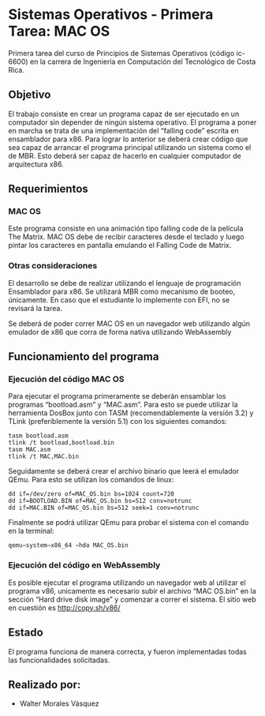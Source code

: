 # Sistemas Operativos - Primera Tarea: MAC OS

Primera tarea del curso de Principios de Sistemas Operativos (código ic-6600) en la carrera de Ingeniería en Computación del Tecnológico de Costa Rica.

## Objetivo

El trabajo consiste en crear un programa capaz de ser ejecutado en un computador sin depender de ningún sistema operativo. El programa a poner en marcha se trata de una implementación del “falling code” escrita en ensamblador para x86. Para lograr lo anterior se deberá crear código que sea capaz de arrancar el programa principal utilizando un sistema como el de MBR. Esto deberá ser capaz de hacerlo en cualquier computador de arquitectura x86.

## Requerimientos

### MAC OS
Este programa consiste en una animación tipo falling code de la película The Matrix. MAC OS debe de recibir caracteres desde el teclado y luego pintar los caracteres en pantalla emulando el Falling Code de Matrix.

### Otras consideraciones
El desarrollo se debe de realizar utilizando el lenguaje de programación Ensamblador para x86. Se utilizará MBR como mecanismo de booteo, únicamente. En caso que el estudiante lo implemente con EFI, no se revisará la tarea.

Se deberá de poder correr MAC OS en un navegador web utilizando algún emulador de x86 que corra de forma nativa utilizando WebAssembly

## Funcionamiento del programa

### Ejecución del código MAC OS

Para ejecutar el programa primeramente se deberán ensamblar los programas “bootload.asm” y “MAC.asm”. Para esto se puede utilizar la herramienta DosBox junto con TASM (recomendablemente la versión 3.2) y TLink (preferiblemente la versión 5.1) con los siguientes comandos:

```console
tasm bootload.asm
tlink /t bootload,bootload.bin
tasm MAC.asm
tlink /t MAC,MAC.bin
```

Seguidamente se deberá crear el archivo binario que leerá el emulador QEmu. Para esto se utilizan los comandos de linux:

```console
dd if=/dev/zero of=MAC_OS.bin bs=1024 count=720
dd if=BOOTLOAD.BIN of=MAC_OS.bin bs=512 conv=notrunc
dd if=MAC.BIN of=MAC_OS.bin bs=512 seek=1 conv=notrunc
```

Finalmente se podrá utilizar QEmu para probar el sistema con el comando en la terminal:

```console
qemu−system−x86_64 −hda MAC_OS.bin
```

### Ejecución del código en WebAssembly

Es posible ejecutar el programa utilizando un navegador web al utilizar el programa v86, unicamente es necesario subir el archivo “MAC OS.bin” en la sección “Hard drive disk image” y comenzar a correr el sistema. El sitio web en cuestión es http://copy.sh/v86/

## Estado

El programa funciona de manera correcta, y fueron implementadas todas las funcionalidades solicitadas.

## Realizado por:

* Walter Morales Vásquez
